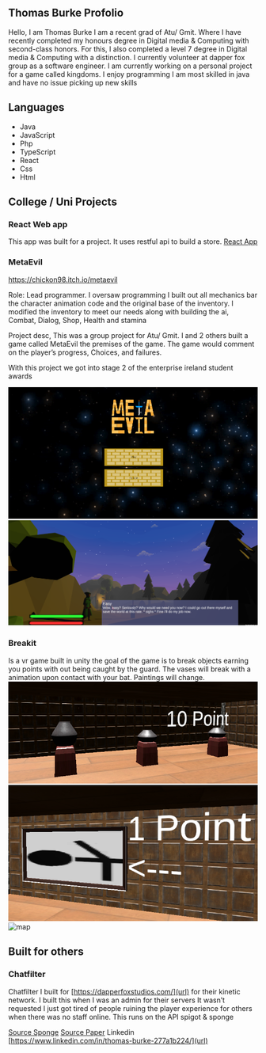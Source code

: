 ## Thomas Burke Profolio

Hello, I am Thomas Burke I am a recent grad of Atu/ Gmit. Where I have recently completed my honours degree in Digital media & Computing with second-class honors. For this, I also completed a level 7 degree in Digital media & Computing with a distinction. I currently volunteer at dapper fox group as a software engineer. I am currently working on a personal project for a game called kingdoms. I enjoy programming I am most skilled in java and have no issue picking up new skills

## Languages
- Java
- JavaScript
- Php
- TypeScript
- React
- Css
- Html

## College / Uni Projects
### React Web app

This app was built for a project. It uses restful api to build a store. 
[React App](https://github.com/killbot24/DataRep-Project)

### MetaEvil
https://chickon98.itch.io/metaevil

Role: Lead programmer.
I oversaw programming I built out all mechanics bar the character animation code and the original base of the inventory. I modified the inventory to meet our needs along with building the ai, Combat, Dialog, Shop, Health and stamina 

Project desc,
This was a group project for Atu/ Gmit. I and 2 others built a game called MetaEvil the premises of the game. The game would comment on the player’s progress, Choices, and failures. 

With this project we got into stage 2 of the enterprise ireland student awards

![MetaEvil](meta.png)
![MetaEvil](PUvB1f.png)
### Breakit

Is a vr game built in unity the goal of the game is to break objects earning you points with out being caught by the guard. The vases will break with a animation upon contact with your bat. Paintings will change.
![vases](breakit1.PNG)
![painting](breakit2.PNG)
![map](breakit3.PNG)
## Built for others

### **Chatfilter**

Chatfilter I built for [https://dapperfoxstudios.com/](url) for their kinetic network. I built this when I was an admin for their servers It wasn’t requested I just got tired of people ruining the player experience for others when there was no staff online. This runs on the API spigot & sponge

[Source Sponge](https://github.com/killbot24/chatfilter-Sponge)
[Source Paper](https://github.com/killbot24/chatfilter-spigot)
Linkedin [https://www.linkedin.com/in/thomas-burke-277a1b224/](url)
